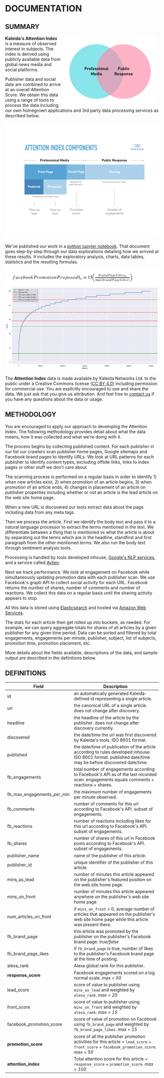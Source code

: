 # DOCUMENTATION #

## SUMMARY ##

<img src="images/kaleida-attention-index-venn-diagram.png" width="300" align="right" hspace="10">**Kaleida's Attention Index** is a measure of observed interest in subjects. The index is derived using publicly available data from global news media and social platforms.

Publisher data and social data are combined to arrive at an overall Attention Score. We obtain this data using a range of tools to process the data including our own homegrown applications and 3rd party data processing services as described below.

<img src="images/kaleida-attention-index-data-factors-chart.png">

We've published our work in a [python jupyter notebook](data/attention-index.ipynb). That document goes step-by-step through our data explorations detailing how we arrived at these results. It includes the exploratory analysis, charts, data tables, statistics and the resulting formulas.

<img src="images/kaleida-attention-index-facebook-engagements-formula.png">
<img src="images/kaleida-attention-index-lognormal-engagements.png">

The **Attention Index** data is made available by Kaleida Networks Ltd. to the public under a Creative Commons license ([CC BY 4.0](https://creativecommons.org/licenses/by/4.0/legalcode)) including permission for commercial use. You are explicitly encouraged to use and share the data. We just ask that you give us attribution. And feel free to [contact us](mailto:matt@kaleida.com) if you have any questions about the data or usage.

## METHODOLOGY ##

You are encouraged to apply our approach to developing the Attention Index. The following methodology provides detail about what the data means, how it was collected and what we're doing with it.

The process begins by collecting published content. For each publisher in our list our crawlers scan publisher home pages, Google sitemaps and Facebook brand pages to identify URLs. We look at URL patterns for each publisher to identify content types, excluding offsite links, links to index pages or other stuff we don't care about.

The scanning process is performed on a regular basis in order to identify 1) when new articles exist, 2) when promotion of an article begins, 3) when promotion of an article ends, 4) changes in placement of an article on publisher properties including whether or not an article is the lead article on the web site home page.

When a new URL is discovered our tools extract data about the page including data from any meta tags.

Then we process the article. First we identify the body text and pass it to a natural language processor to extract the terms mentioned in the text. We differentiate between a thing that is mentioned vs what the article is about by separating out the terms which are in the headline, standfirst and first paragraph from the other mentioned terms. We also run the body text through sentiment analysis tools.

Processing is handled by tools developed inhouse, [Google's NLP services](https://cloud.google.com/natural-language/), and a service called [Aylien](http://aylien.com/).

Next we track performance. We look at engagement on Facebook while simultaneously updating promotion data with each publisher scan. We use Facebook's graph API to collect social activity for each URL. Facebook returns the number of shares, number of comments and number of reactions. We collect this data on a regular basis until the sharing activity appears to stop.

All this data is stored using [Elasticsearch](https://www.elastic.co/) and hosted via [Amazon Web Services](https://aws.amazon.com/).

The stats for each article then get rolled up into buckets, as needed. For example, we can query aggregate totals for shares of all articles by a given publisher for any given time period. Data can be sorted and filtered by total engagements, engagements per minute, publisher, subject, list of subjects, promotion time, promotion placement, etc.

More details about the fields available, descriptions of the data, and sample output are described in the definitions below.

## DEFINITIONS ##

| Field        | Description |
| ------------- |-------------|
| id | an automatically generated Kaleida-defined id representing a single article. |
| url | the canonical URL of a single article. does not change after discovery.|
| headline | the headline of the article by the publisher. does not change after discovery currently.|
| discovered | the date/time the url was first discovered by Kaleida's tools. ISO 8601 format.|
| published | the date/time of publication of the article according to rules developed inhouse. ISO 8601 format. published date/time may be before discovered date/time.|
| fb_engagements | total number of engagements according to Facebook's API as of the last recorded scan. engagements equals comments + reactions + shares.|
| fb_max_engagements_per_min | the maximum number of engagements per minute observed.|
| fb_comments | number of comments for this url according to Facebook's API. subset of engagements.|
| fb_reactions |  number of reactions including likes for this url according to Facebook's API. subset of engagements.|
| fb_shares |  number of shares of this url in Facebook posts according to Facebook's API. subset of engagements.|
| publisher_name | name of the publisher of this article.|
| publisher_id | unique identifier of the publisher of this article.|
| mins_as_lead | number of minutes this article appeared on the publisher's featured position on the web site home page. |
| mins_on_front | number of minutes this article appeared anywhere on the publisher's web site home page |
| num_articles_on_front | if `mins_on_front` > 0, average number of articles that appeared on the publisher's web site home page while this article was present there. |
| fb_brand_page | this article was promoted by the publisher on the publisher's Facebook brand page. *true/false* |
| fb_brand_page_likes | if `fb_brand_page` is true, number of likes to the publisher's Facebook brand page at the time of posting. |
| alexa_rank | Alexa global rank for this publisher. |
| **response_score** | Facebook engagements scored on a log normal scale. *max = 50* |
| lead_score | score of value to publisher using `mins_as_lead` and weighted by `alexa_rank`.  *max = 20* |
| front_score | score of value to publisher using `mins_on_front` and weighted by `alexa_rank`.  *max = 15* |
| facebook_promotion_score | score of value of promotion on Facebook using `fb_brand_page` and weighted by `fb_brand_page_likes`.  *max = 15* |
| **promotion_score** | score of all the publisher promotion activities for this article = `lead_score` + `front_score` + `facebook_promotion_score`. *max = 50* |
| **attention_index** | Total attention score for this article = `response_score` + `promotion_score`. *max = 100* |
